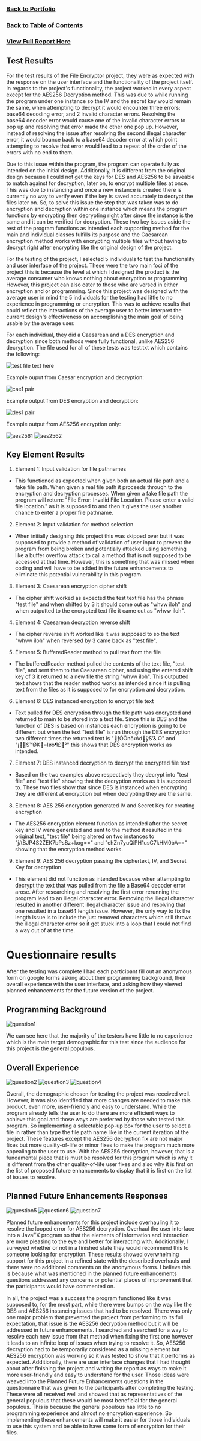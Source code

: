 ### [Back to Portfolio](index.md)

### [Back to Table of Contents](seniorproject.md)

### [View Full Report Here](fullReport.md)
Test Results
-------------
For the test results of the File Encryptor project, they were as expected with the response on the user interface and the functionality of the project itself. In regards to the project's functionality, the project worked in every aspect except for the AES256 Decryption method. This was due to while running the program under one instance so the IV and the secret key would remain the same, when attempting to decrypt it would encounter three errors: base64 decoding error, and 2 invalid character errors. Resolving the base64 decoder error would cause one of the invalid character errors to pop up and resolving that error made the other one pop up. However, instead of resolving the issue after resolving the second illegal character error, it would bounce back to a base64 decoder error at which point attempting to resolve that error would lead to a repeat of the order of the errors with no end to them.

Due to this issue within the program, the program can operate fully as intended on the initial design. Additionally, it is different from the original design because I could not get the keys for DES and AES256 to be saveable to match against for decryption, later on, to encrypt multiple files at once. This was due to instancing and once a new instance is created there is currently no way to verify even if the key is saved accurately to decrypt the files later on. So, to solve this issue the step that was taken was to do encryption and decryption within one instance which means the program functions by encrypting then decrypting right after since the instance is the same and it can be verified for decryption. These two key issues aside the rest of the program functions as intended each supporting method for the main and individual classes fulfills its purpose and the Caesarean encryption method works with encrypting multiple files without having to decrypt right after encrypting like the original design of the project.

For the testing of the project, I selected 5 individuals to test the functionality and user interface of the project. These were the two main foci of the project this is because the level at which I designed the product is the average consumer who knows nothing about encryption or programming. However, this project can also cater to those who are versed in either encryption and or programming. Since this project was designed with the average user in mind the 5 individuals for the testing had little to no experience in programming or encryption. This was to achieve results that could reflect the interactions of the average user to better interpret the current design's effectiveness on accomplishing the main goal of being usable by the average user.

For each individual, they did a Caesarean and a DES encryption and decryption since both methods were fully functional, unlike AES256 decryption. The file used for all of these tests was test.txt which contains the following:

![test file text here](images/testText.PNG)

Example ouput from Caesar encryption and decryption:

![cae1 pair](images/cae1dec.PNG)

Example output from DES encryption and decryption:

![des1 pair](images/des1pair.PNG)

Example output from AES256 encryption only:

![aes2561](images/aes2561.PNG)
![aes2562](images/aes2562.PNG)

Key Element Results
-------------------
1. Element 1: Input validation for file pathnames
  - This functioned as expected when given both an actual file path and a fake file path. When given a real file path it proceeds through to the encryption and decryption processes. When given a fake file path the program will return: "File Error: Invalid File Location. Please enter a valid file location." as it is supposed to and then it gives the user another chance to enter a proper file pathname.

2. Element 2: Input validation for method selection
  - When initially designing this project this was skipped over but it was supposed to provide a method of validation of user input to prevent the program from being broken and potentially attacked using something like a buffer overflow attack to call a method that is not supposed to be accessed at that time. However, this is something that was missed when coding and will have to be added in the future enhancements to eliminate this potential vulnerability in this program.

3. Element 3: Caesarean encryption cipher shift
  - The cipher shift worked as expected the test text file has the phrase "test file" and when shifted by 3 it should come out as "whvw iloh" and when outputted to the encrypted text file it came out as "whvw iloh".

4. Element 4: Caesarean decryption reverse shift
  - The cipher reverse shift worked like it was supposed to so the text "whvw iloh" when reversed by 3 came back as "test file".

5. Element 5: BufferedReader method to pull text from the file
  - The bufferedReader method pulled the contents of the text file, "test file", and sent them to the Caesarean cipher, and using the entered shift key of 3 it returned to a new file the string "whvw iloh". This outputted text shows that the reader method works as intended since it is pulling text from the files as it is supposed to for encryption and decryption.

6. Element 6: DES instanced encryption to encrypt file text
  - Text pulled for DES encryption through the file path was encrypted and returned to main to be stored into a text file. Since this is DES and the function of DES is based on instances each encryption is going to be different but when the text "test file" is run through the DES encryption two different times the returned text is "ƒÒÕnô‹AdÿS’&	O" and "¡$™ØK=løô¶£°" this shows that DES encryption works as intended.

7. Element 7: DES instanced decryption to decrypt the encrypted file text
  - Based on the two examples above respectively they decrypt into "test file" and "test file" showing that the decryption works as it is supposed to. These two files show that since DES is instanced when encrypting they are different at encryption but when decrypting they are the same.

8. Element 8: AES 256 encryption generated IV and Secret Key for creating encryption
  - The AES256 encryption element function as intended after the secret key and IV were generated and sent to the method it resulted in the original text, "test file" being altered on two instances to "j/tBJP4S2ZEK7bPsBz+kog==" and "ehZn7yuQiPH1usC7kHM0bA==" showing that the encryption method works.

9. Element 9: AES 256 decryption passing the ciphertext, IV, and Secret Key for decryption
  - This element did not function as intended because when attempting to decrypt the text that was pulled from the file a Base64 decoder error arose. After researching and resolving the first error rerunning the program lead to an illegal character error. Removing the illegal character resulted in another different illegal character issue and resolving that one resulted in a base64 length issue. However, the only way to fix the length issue is to include the just removed characters which still throws the illegal character error so it got stuck into a loop that I could not find a way out of at the time. 

Questionnaire results
====================
After the testing was complete I had each participant fill out an anonymous form on google forms asking about their programming background, their overall experience with the user interface, and asking how they viewed planned enhancements for the future version of the project.

Programming Background
----------------------------------
![question1](images/question1.PNG)

We can see here that the majority of the testers have little to no experience which is the main target demographic for this test since the audience for this project is the general populous.

Overall Experience
----------------------------------
![question2](images/question2.PNG)
![question3](images/question3.PNG)
![question4](images/question4.PNG)

Overall, the demographic chosen for testing the project was received well. However, it was also identified that more changes are needed to make this product, even more, user-friendly and easy to understand. While the program already tells the user to do there are more efficient ways to achieve this goal and those ways are preferred by those who tested this program. So implementing a selectable pop-up box for the user to select a file in rather than type the file path name like in the current iteration of the project. These features except the AES256 decryption fix are not major fixes but more quality-of-life or minor fixes to make the program much more appealing to the user to use.
With the AES256 decryption, however, that is a fundamental piece that is must be resolved for this program which is why it is different from the other quality-of-life user fixes and also why it is first on the list of proposed future enhancements to display that it is first on the list of issues to resolve.

Planned Future Enhancements Responses
-------------------------------------
![question5](images/question5.PNG)
![question6](images/question6.PNG)
![question7](images/question7.PNG)

Planned future enhancements for this project include overhauling it to resolve the looped error for AES256 decryption. Overhaul the user interface into a JavaFX program so that the elements of information and interaction are more pleasing to the eye and better for interacting with. Additionally, I surveyed whether or not in a finished state they would recommend this to someone looking for encryption. These results showed overwhelming support for this project in a refined state with the described overhauls and there were no additional comments on the anonymous forms. I believe this is because what was mentioned in the planned future enhancements questions addressed any concerns or potential places of improvement that the participants would have commented on.

In all, the project was a success the program functioned like it was supposed to, for the most part, while there were bumps on the way like the DES and AES256 instancing issues that had to be resolved. There was only one major problem that prevented the project from performing to its full expectation, that issue is the AES256 decryption method but it will be addressed in future enhancements. I searched and searched for a way to resolve each new issue from that method when fixing the first one however it leads to an infinite loop of issues when trying to resolve it. So, AES256 decryption had to be temporarily considered as a missing element but AES256 encryption was working so it was tested to show that it performs as expected.
Additionally, there are user interface changes that I had thought about after finishing the project and writing the report as ways to make it more user-friendly and easy to understand for the user. Those ideas were weaved into the Planned Future Enhancements questions in the questionnaire that was given to the participants after completing the testing. These were all received well and showed that as representatives of the general populous that these would be most beneficial for the general populous. This is because the general populous has little to no programming experience and almost no encryption experience.
So implementing these enhancements will make it easier for those individuals to use this system and be able to have some form of encryption for their files.
